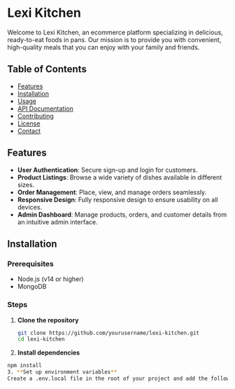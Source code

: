 # Lexi Kitchen

Welcome to Lexi Kitchen, an ecommerce platform specializing in delicious, ready-to-eat foods in pans. Our mission is to provide you with convenient, high-quality meals that you can enjoy with your family and friends.

## Table of Contents

- [Features](#features)
- [Installation](#installation)
- [Usage](#usage)
- [API Documentation](#api-documentation)
- [Contributing](#contributing)
- [License](#license)
- [Contact](#contact)

## Features

- **User Authentication**: Secure sign-up and login for customers.
- **Product Listings**: Browse a wide variety of dishes available in different sizes.
- **Order Management**: Place, view, and manage orders seamlessly.
- **Responsive Design**: Fully responsive design to ensure usability on all devices.
- **Admin Dashboard**: Manage products, orders, and customer details from an intuitive admin interface.

## Installation

### Prerequisites

- Node.js (v14 or higher)
- MongoDB

### Steps

1. **Clone the repository**
   ```sh
   git clone https://github.com/yourusername/lexi-kitchen.git
   cd lexi-kitchen
   ```
2. **Install dependencies**
  ```sh
  npm install
3. **Set up environment variables**
  Create a .env.local file in the root of your project and add the following: